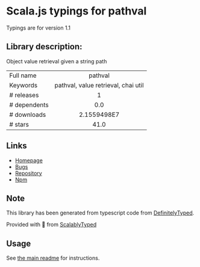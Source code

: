 
# Scala.js typings for pathval

Typings are for version 1.1

## Library description:
Object value retrieval given a string path

|                    |                 |
| ------------------ | :-------------: |
| Full name          | pathval |
| Keywords           | pathval, value retrieval, chai util |
| # releases         | 1 |
| # dependents       | 0.0 |
| # downloads        | 2.1559498E7 |
| # stars            | 41.0 |

## Links
- [Homepage](https://github.com/chaijs/pathval)
- [Bugs](https://github.com/chaijs/pathval/issues)
- [Repository](https://github.com/chaijs/pathval)
- [Npm](https://www.npmjs.com/package/pathval)
    


## Note
This library has been generated from typescript code from [DefinitelyTyped](https://definitelytyped.org).

Provided with :purple_heart: from [ScalablyTyped](https://github.com/oyvindberg/ScalablyTyped)

## Usage
See [the main readme](../../readme.md) for instructions.


